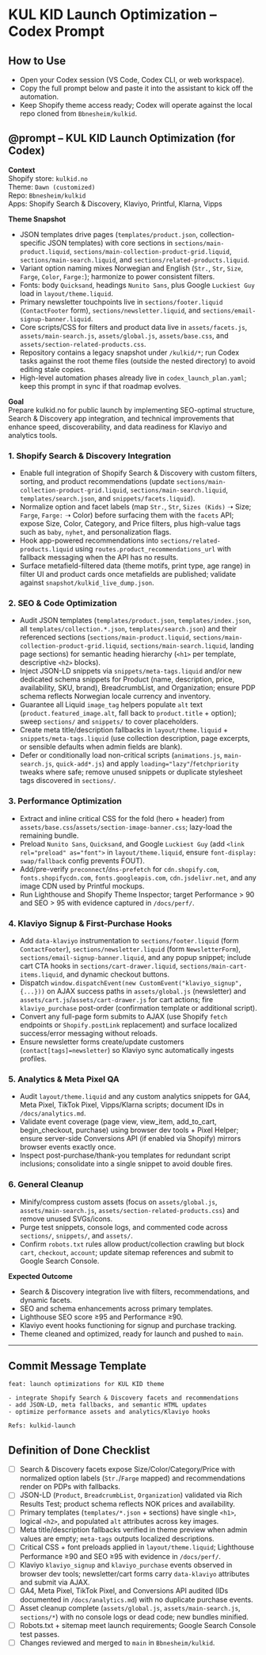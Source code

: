 # KUL KID Launch Optimization – Codex Prompt

## How to Use
- Open your Codex session (VS Code, Codex CLI, or web workspace).
- Copy the full prompt below and paste it into the assistant to kick off the automation.
- Keep Shopify theme access ready; Codex will operate against the local repo cloned from `Bbnesheim/kulkid`.

## @prompt – KUL KID Launch Optimization (for Codex)

**Context**  
Shopify store: `kulkid.no`  
Theme: `Dawn (customized)`  
Repo: `Bbnesheim/kulkid`  
Apps: Shopify Search & Discovery, Klaviyo, Printful, Klarna, Vipps

**Theme Snapshot**  
- JSON templates drive pages (`templates/product.json`, collection-specific JSON templates) with core sections in `sections/main-product.liquid`, `sections/main-collection-product-grid.liquid`, `sections/main-search.liquid`, and `sections/related-products.liquid`.  
- Variant option naming mixes Norwegian and English (`Str.`, `Str`, `Size`, `Farge`, `Color`, `Farge:`); harmonize to power consistent filters.  
- Fonts: body `Quicksand`, headings `Nunito Sans`, plus Google `Luckiest Guy` load in `layout/theme.liquid`.  
- Primary newsletter touchpoints live in `sections/footer.liquid` (`ContactFooter` form), `sections/newsletter.liquid`, and `sections/email-signup-banner.liquid`.  
- Core scripts/CSS for filters and product data live in `assets/facets.js`, `assets/main-search.js`, `assets/global.js`, `assets/base.css`, and `assets/section-related-products.css`.
- Repository contains a legacy snapshot under `/kulkid/*`; run Codex tasks against the root theme files (outside the nested directory) to avoid editing stale copies.
- High-level automation phases already live in `codex_launch_plan.yaml`; keep this prompt in sync if that roadmap evolves.

**Goal**  
Prepare kulkid.no for public launch by implementing SEO-optimal structure, Search & Discovery app integration, and technical improvements that enhance speed, discoverability, and data readiness for Klaviyo and analytics tools.

### 1. Shopify Search & Discovery Integration
- Enable full integration of Shopify Search & Discovery with custom filters, sorting, and product recommendations (update `sections/main-collection-product-grid.liquid`, `sections/main-search.liquid`, `templates/search.json`, and `snippets/facets.liquid`).
- Normalize option and facet labels (map `Str.`, `Str`, `Sizes (Kids)` ➝ Size; `Farge`, `Farge:` ➝ Color) before surfacing them with the `facets` API; expose Size, Color, Category, and Price filters, plus high-value tags such as `baby`, `nyhet`, and personalization flags.
- Hook app-powered recommendations into `sections/related-products.liquid` using `routes.product_recommendations_url` with fallback messaging when the API has no results.
- Surface metafield-filtered data (theme motifs, print type, age range) in filter UI and product cards once metafields are published; validate against `snapshot/kulkid_live_dump.json`.

### 2. SEO & Code Optimization
- Audit JSON templates (`templates/product.json`, `templates/index.json`, all `templates/collection.*.json`, `templates/search.json`) and their referenced sections (`sections/main-product.liquid`, `sections/main-collection-product-grid.liquid`, `sections/main-search.liquid`, landing page sections) for semantic heading hierarchy (`<h1>` per template, descriptive `<h2>` blocks).
- Inject JSON-LD snippets via `snippets/meta-tags.liquid` and/or new dedicated schema snippets for Product (name, description, price, availability, SKU, brand), BreadcrumbList, and Organization; ensure PDP schema reflects Norwegian locale currency and inventory.
- Guarantee all Liquid `image_tag` helpers populate `alt` text (`product.featured_image.alt`, fall back to `product.title` + option); sweep `sections/` and `snippets/` to cover placeholders.
- Create meta title/description fallbacks in `layout/theme.liquid` + `snippets/meta-tags.liquid` (use collection description, page excerpts, or sensible defaults when admin fields are blank).
- Defer or conditionally load non-critical scripts (`animations.js`, `main-search.js`, `quick-add*.js`) and apply `loading="lazy"`/`fetchpriority` tweaks where safe; remove unused snippets or duplicate stylesheet tags discovered in `sections/`.

### 3. Performance Optimization
- Extract and inline critical CSS for the fold (hero + header) from `assets/base.css`/`assets/section-image-banner.css`; lazy-load the remaining bundle.
- Preload `Nunito Sans`, `Quicksand`, and Google `Luckiest Guy` (add `<link rel="preload" as="font">` in `layout/theme.liquid`, ensure `font-display: swap/fallback` config prevents FOUT).
- Add/pre-verify `preconnect`/`dns-prefetch` for `cdn.shopify.com`, `fonts.shopifycdn.com`, `fonts.googleapis.com`, `cdn.jsdelivr.net`, and any image CDN used by Printful mockups.
- Run Lighthouse and Shopify Theme Inspector; target Performance > 90 and SEO > 95 with evidence captured in `/docs/perf/`.

### 4. Klaviyo Signup & First-Purchase Hooks
- Add `data-klaviyo` instrumentation to `sections/footer.liquid` (form `ContactFooter`), `sections/newsletter.liquid` (form `NewsletterForm`), `sections/email-signup-banner.liquid`, and any popup snippet; include cart CTA hooks in `sections/cart-drawer.liquid`, `sections/main-cart-items.liquid`, and dynamic checkout buttons.
- Dispatch `window.dispatchEvent(new CustomEvent("klaviyo_signup", {...}))` on AJAX success paths in `assets/global.js` (newsletter) and `assets/cart.js`/`assets/cart-drawer.js` for cart actions; fire `klaviyo_purchase` post-order (confirmation template or additional script).
- Convert any full-page form submits to AJAX (use Shopify `fetch` endpoints or `Shopify.postLink` replacement) and surface localized success/error messaging without reloads.
- Ensure newsletter forms create/update customers (`contact[tags]=newsletter`) so Klaviyo sync automatically ingests profiles.

### 5. Analytics & Meta Pixel QA
- Audit `layout/theme.liquid` and any custom analytics snippets for GA4, Meta Pixel, TikTok Pixel, Vipps/Klarna scripts; document IDs in `/docs/analytics.md`.
- Validate event coverage (page view, view_item, add_to_cart, begin_checkout, purchase) using browser dev tools + Pixel Helper; ensure server-side Conversions API (if enabled via Shopify) mirrors browser events exactly once.
- Inspect post-purchase/thank-you templates for redundant script inclusions; consolidate into a single snippet to avoid double fires.

### 6. General Cleanup
- Minify/compress custom assets (focus on `assets/global.js`, `assets/main-search.js`, `assets/section-related-products.css`) and remove unused SVGs/icons.
- Purge test snippets, console logs, and commented code across `sections/`, `snippets/`, and `assets/`.
- Confirm `robots.txt` rules allow product/collection crawling but block `cart`, `checkout`, `account`; update sitemap references and submit to Google Search Console.


**Expected Outcome**  
- Search & Discovery integration live with filters, recommendations, and dynamic facets.  
- SEO and schema enhancements across primary templates.  
- Lighthouse SEO score ≥95 and Performance ≥90.  
- Klaviyo event hooks functioning for signup and purchase tracking.  
- Theme cleaned and optimized, ready for launch and pushed to `main`.

---

## Commit Message Template
```
feat: launch optimizations for KUL KID theme

- integrate Shopify Search & Discovery facets and recommendations
- add JSON-LD, meta fallbacks, and semantic HTML updates
- optimize performance assets and analytics/Klaviyo hooks

Refs: kulkid-launch
```

## Definition of Done Checklist
- [ ] Search & Discovery facets expose Size/Color/Category/Price with normalized option labels (`Str.`/`Farge` mapped) and recommendations render on PDPs with fallbacks.
- [ ] JSON-LD (`Product`, `BreadcrumbList`, `Organization`) validated via Rich Results Test; product schema reflects NOK prices and availability.
- [ ] Primary templates (`templates/*.json` + sections) have single `<h1>`, logical `<h2>`, and populated `alt` attributes across key images.
- [ ] Meta title/description fallbacks verified in theme preview when admin values are empty; `meta-tags` outputs localized descriptions.
- [ ] Critical CSS + font preloads applied in `layout/theme.liquid`; Lighthouse Performance ≥90 and SEO ≥95 with evidence in `/docs/perf/`.
- [ ] Klaviyo `klaviyo_signup` and `klaviyo_purchase` events observed in browser dev tools; newsletter/cart forms carry `data-klaviyo` attributes and submit via AJAX.
- [ ] GA4, Meta Pixel, TikTok Pixel, and Conversions API audited (IDs documented in `/docs/analytics.md`) with no duplicate purchase events.
- [ ] Asset cleanup complete (`assets/global.js`, `assets/main-search.js`, `sections/*`) with no console logs or dead code; new bundles minified.
- [ ] Robots.txt + sitemap meet launch requirements; Google Search Console test passes.
- [ ] Changes reviewed and merged to `main` in `Bbnesheim/kulkid`.
